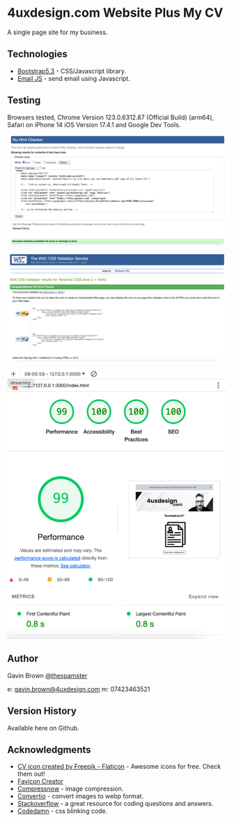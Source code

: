 # 4uxdesign.com Website Plus My CV

A single page site for my business.

## Technologies

- [Bootstrap5.3](https://getbootstrap.com/) - CSS/Javascript library.
- [Email JS](https://www.emailjs.com/) - send email using Javascript.

## Testing

Browsers tested, Chrome Version 123.0.6312.87 (Official Build) (arm64),
Safari on iPhone 14 iOS Version 17.4.1 and Google Dev Tools.

![W3C HTML checker](assets/img/html-checker.png)

![W3C CSS validator](assets/img/css-validator.png)

![Google Lighthouse Testing](assets/img/glighthouse0324.png)

## Author

Gavin Brown
[@thespamster](https://www.linkedin.com/in/gavinwbrown/)

e: gavin.brown@4uxdesign.com
m: 07423463521

## Version History

Available here on Github.

## Acknowledgments

- [CV icon created by Freepik - Flaticon](https://www.flaticon.com/free-icons/profile) - Awesome icons for free. Check them out!
- [Favicon Creator](https://favicon.io/)
- [Compressnow](https://compressnow.com/) - image compression.
- [Convertio](https://convertio.co/) - convert images to webp format.
- [Stackoverflow](https://stackoverflow.com/) - a great resource for coding questions and answers.
- [Codedamn](https://codedamn.com/news/html/how-to-create-flashing-blinking-text-using-html) - css blinking code.
